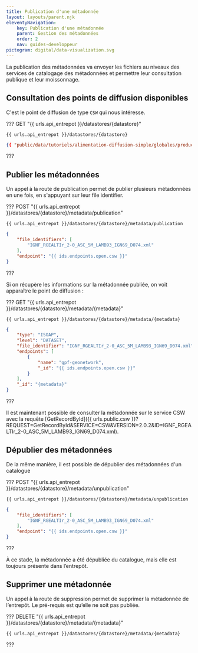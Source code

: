```yaml
---
title: Publication d'une métadonnée
layout: layouts/parent.njk
eleventyNavigation:
    key: Publication d'une métadonnée
    parent: Gestion des métadonnées
    order: 2
    nav: guides-developpeur
pictogram: digital/data-visualization.svg
---
```

La publication des métadonnées va envoyer les fichiers au niveaux des services de catalogage des métadonnées et permettre leur consultation publique et leur moissonnage.

## Consultation des points de diffusion disponibles

C'est le point de diffusion de type `CSW` qui nous intéresse.

??? GET "{{ urls.api_entrepot }}/datastores/{datastore}"

```title="Contenu"
{{ urls.api_entrepot }}/datastores/{datastore}
```
```json
{{ "public/data/tutoriels/alimentation-diffusion-simple/globales/production/endpoints.json" | readFILE | safe }}
```
???
<br>

## Publier les métadonnées

Un appel à la route de publication permet de publier plusieurs métadonnées en une fois, en s'appuyant sur leur file identifier.

??? POST "{{ urls.api_entrepot }}/datastores/{datastore}/metadata/publication"

```title="Contenu"
{{ urls.api_entrepot }}/datastores/{datastore}/metadata/publication
```

```json
{
    "file_identifiers": [
        "IGNF_RGEALTIr_2-0_ASC_5M_LAMB93_IGN69_D074.xml"
    ],
    "endpoint": "{{ ids.endpoints.open.csw }}"
}
```
???
<br>

Si on récupère les informations sur la métadonnée publiée, on voit apparaître le point de diffusion :

??? GET "{{ urls.api_entrepot }}/datastores/{datastore}/metadata/{metadata}"

```title="Contenu"
{{ urls.api_entrepot }}/datastores/{datastore}/metadata/{metadata}
```

```json
{
    "type": "ISOAP",
    "level": "DATASET",
    "file_identifier": "IGNF_RGEALTIr_2-0_ASC_5M_LAMB93_IGN69_D074.xml",
    "endpoints": [
        {
            "name": "gpf-geonetwork",
            "_id": "{{ ids.endpoints.open.csw }}"
        }
    ],
    "_id": "{metadata}"
}
```
???
<br>

Il est maintenant possible de consulter la métadonnée sur le service CSW avec la requête [GetRecordById]({{ urls.public.csw }}?REQUEST=GetRecordById&SERVICE=CSW&VERSION=2.0.2&ID=IGNF_RGEALTIr_2-0_ASC_5M_LAMB93_IGN69_D074.xml).

## Dépublier des métadonnées

De la même manière, il est possible de dépublier des métadonnées d'un catalogue

??? POST "{{ urls.api_entrepot }}/datastores/{datastore}/metadata/unpublication"

```title="Contenu"
{{ urls.api_entrepot }}/datastores/{datastore}/metadata/unpublication
```

```json
{
    "file_identifiers": [
        "IGNF_RGEALTIr_2-0_ASC_5M_LAMB93_IGN69_D074.xml"
    ],
    "endpoint": "{{ ids.endpoints.open.csw }}"
}
```
???
<br>

À ce stade, la métadonnée a été dépubliée du catalogue, mais elle est toujours présente dans l’entrepôt.

## Supprimer une métadonnée

Un appel à la route de suppression permet de supprimer la métadonnée de l’entrepôt. Le pré-requis est qu’elle ne soit pas publiée.

??? DELETE "{{ urls.api_entrepot }}/datastores/{datastore}/metadata/{metadata}"

```title="Contenu"
{{ urls.api_entrepot }}/datastores/{datastore}/metadata/{metadata}
```

???
<br>

